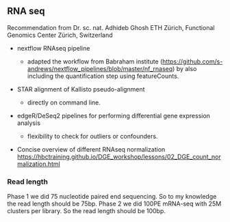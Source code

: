 ## RNA seq
Recommendation from 
Dr. sc. nat. Adhideb Ghosh
ETH Zürich, Functional Genomics Center Zürich, Switzerland

* nextflow RNAseq pipeline
    * adapted the workflow from Babraham institute (https://github.com/s-andrews/nextflow_pipelines/blob/master/nf_rnaseq) by also including the quantification step using featureCounts.

* STAR alignment of Kallisto pseudo-alignment
    * directly on command line.

* edgeR/DeSeq2 pipelines for performing differential gene expression analysis 
    * flexibility to check for outliers or confounders.

* Concise overview of different RNAseq normalization <https://hbctraining.github.io/DGE_workshop/lessons/02_DGE_count_normalization.html>

### Read length
Phase 1 we did 75 nucleotide paired end sequencing. So to my knowledge the read length should be 75bp.
Phase 2 we did 100PE mRNA-seq with 25M clusters per library. So the read length should be 100bp.
